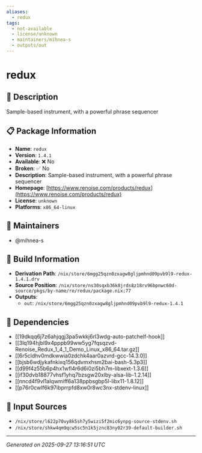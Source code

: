 ```yaml
---
aliases:
  - redux
tags:
  - not-available
  - license/unknown
  - maintainers/mihnea-s
  - outputs/out
---
```


# redux

## 📝 Description

Sample-based instrument, with a powerful phrase sequencer

## 📋 Package Information

- **Name**: `redux`
- **Version**: `1.4.1`
- **Available**: ❌ No
- **Broken**: ✅ No
- **Description**: Sample-based instrument, with a powerful phrase sequencer
- **Homepage**: [https://www.renoise.com/products/redux](https://www.renoise.com/products/redux)
- **License**: `unknown`
- **Platforms**: `x86_64-linux`
## 👥 Maintainers

- @mihnea-s


## 🔧 Build Information

- **Derivation Path**: `/nix/store/6mgg25qzn0zxagw8gljpmhnd09pvb9l9-redux-1.4.1.drv`
- **Source Position**: `/nix/store/ns30sqxb36k8jrds8z18rv96bpnwc60d-source/pkgs/by-name/re/redux/package.nix:77`
- **Outputs**:
  - `out`:  `/nix/store/6mgg25qzn0zxagw8gljpmhnd09pvb9l9-redux-1.4.1`

## 🔗 Dependencies

- [[19dkqq6j7z6ahjqgj3pa5wkkj6rl3wdg-auto-patchelf-hook]]
- [[3lq194hjbl9x4pppb99ww5yg7fqsqzvd-Renoise_Redux_1_4_1_Demo_Linux_x86_64.tar.gz]]
- [[6r5cldhv0mdkwwia0zdchk4aar0azvrd-gcc-14.3.0]]
- [[bjsb6wdjykafnkixq156qdvmxhsm2bai-bash-5.3p3]]
- [[d99f4z55b6p4hx1wfl4r6d6i0zi5bh7m-libxext-1.3.6]]
- [[if30dvb18877vhsf1yhq7bzsgw20xlby-alsa-lib-1.2.14]]
- [[nncd4f9vl1alqwmiff6a138ppbsgbp5l-libx11-1.8.12]]
- [[p76r0cwlf6k97ibprrpfd8xw0r8wc3nx-stdenv-linux]]

## 📁 Input Sources

- `/nix/store/l622p70vy8k5sh7y5wizi5f2mic6ynpg-source-stdenv.sh`
- `/nix/store/shkw4qm9qcw5sc5n1k5jznc83ny02r39-default-builder.sh`

---
*Generated on 2025-09-27 13:16:51 UTC*
